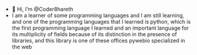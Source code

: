 - 👋 Hi, I’m @Coder8hareth
- I am a learner of some programming languages 
​​and I am still learning, and one of the programming languages 
​​that I learned is python, which is the first programming language I learned and an important language for its multiplicity of fields because of its distinction in the presence of libraries, and this library is one of these offices pywebio specialized in the web
